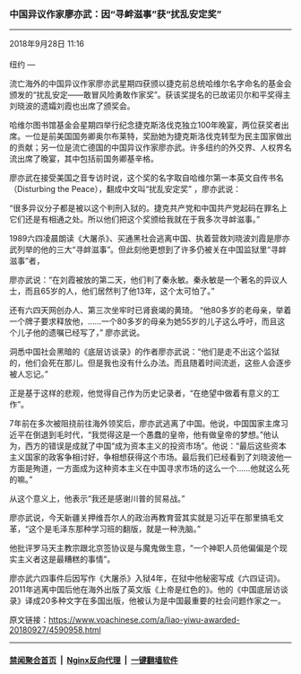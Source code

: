 ### 中国异议作家廖亦武：因“寻衅滋事”获“扰乱安定奖”
------------------------

<div class="published">
 <span class="date" title="中国时间">
  <time datetime="2018-09-28T11:16:27+08:00">
   2018年9月28日 11:16
  </time>
 </span>
</div>
<br/>
<div class="wsw">
 <span class="dateline">
  纽约 —
 </span>
 <p>
  流亡海外的中国异议作家廖亦武星期四获颁以捷克前总统哈维尔名字命名的基金会颁发的“扰乱安定——敢冒风险勇敢作家奖”。获该奖提名的已故诺贝尔和平奖得主刘晓波的遗孀刘霞也出席了颁奖会。
 </p>
 <div class="wsw__embed">
 </div>
 <p>
  哈维尔图书馆基金会星期四举行纪念捷克斯洛伐克独立100年晚宴，两位获奖者出席。一位是前美国国务卿奥尔布莱特，奖励她为捷克斯洛伐克转型为民主国家做出的贡献；另一位是流亡德国的中国异议作家廖亦武。许多纽约的外交界、人权界名流出席了晚宴，其中包括前国务卿基辛格。
 </p>
 <p>
  廖亦武在接受美国之音专访时说，这个奖的名字取自哈维尔第一本英文自传书名（Disturbing the Peace），翻成中文叫“扰乱安定奖” ，廖亦武说：
 </p>
 <p>
  “很多异议分子都是被以这个判刑入狱的。捷克共产党和中国共产党起码在罪名上它们还是有相通之处。所以他们把这个奖颁给我就在于我多次寻衅滋事。”
 </p>
 <p>
  1989六四凌晨朗读《大屠杀》、买通黑社会逃离中国、执着营救刘晓波刘霞是廖亦武列举的他的三大“寻衅滋事”。但此刻他更想到了许多仍被关在中国监狱里“寻衅滋事”者，
 </p>
 <p>
  廖亦武说：“在刘霞被放的第二天，他们判了秦永敏。秦永敏是一个著名的异议人士，而且65岁的人，他们居然判了他13年，这个太可怕了。”
 </p>
 <p>
  还有六四天网创办人、第三次坐牢时已肾衰竭的黄琦。 “他80多岁的老母亲，举着一个牌子要求释放他，……一个80多岁的母亲为她55岁的儿子这么呼吁，而且这个儿子他的遗嘱已经写了，” 廖亦武说。
 </p>
 <p>
  洞悉中国社会黑暗的《底层访谈录》的作者廖亦武说：“他们是走不出这个监狱的，他们会死在那儿。但是我也没有什么办法。而且随着时间流逝，这些人会逐步被人忘记。”
 </p>
 <p>
  正是基于这样的悲观，他觉得自己作为历史记录者，“在绝望中做着有意义的工作”。
 </p>
 <p>
  7年前在多次被阻挠前往海外领奖后，廖亦武逃离了中国。他说，中国国家主席习近平在倒退到毛时代，“我觉得这是一个愚蠢的皇帝，他有做皇帝的梦想。”他认为，西方的错误是成就了中国“成为资本主义的投资市场”。他说：“最后这些资本主义国家的政客争相讨好，争相想获得这个市场。最后我们已经看到了刘晓波他一方面是殉道，一方面成为这种资本主义在中国寻求市场的这么一个……他就这么死的嘛。”
 </p>
 <p>
  从这个意义上，他表示“我还是感谢川普的贸易战。”
 </p>
 <p>
  廖亦武说，今天新疆关押维吾尔人的政治再教育营其实就是习近平在那里搞毛文革，“这个是毛泽东那种学习班的翻版，就是一种洗脑。”
 </p>
 <p>
  他批评罗马天主教宗跟北京签协议是与魔鬼做生意，“一个神职人员他偏偏是个现实主义者这是最糟糕的事情”。
 </p>
 <p>
  廖亦武六四事件后因写作《大屠杀》入狱4年，在狱中他秘密写成《六四证词》。2011年逃离中国后他在海外出版了英文版《上帝是红色的》。他的《中国底层访谈录》译成20多种文字在多国出版，他被认为是中国最重要的社会问题作家之一。
 </p>
</div>

原文链接：https://www.voachinese.com/a/liao-yiwu-awarded-20180927/4590958.html


------------------------
#### [禁闻聚合首页](https://github.com/gfw-breaker/banned-news/blob/master/README.md) &nbsp;|&nbsp; [Nginx反向代理](https://github.com/gfw-breaker/open-proxy/blob/master/README.md) &nbsp;|&nbsp;  [一键翻墙软件](https://github.com/gfw-breaker/nogfw/blob/master/README.md)